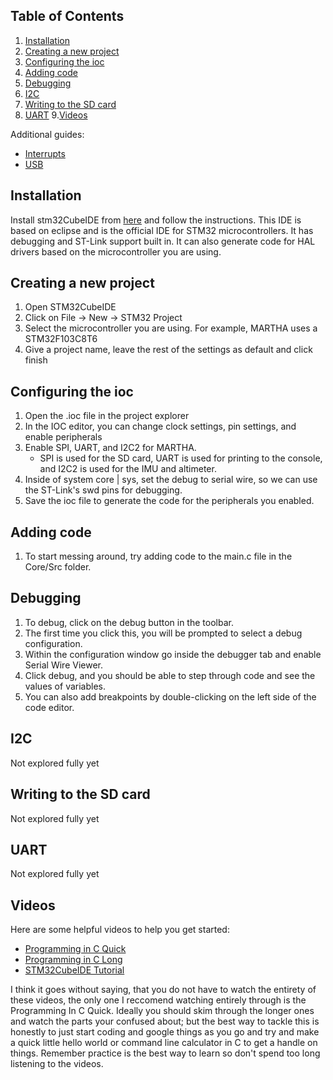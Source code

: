 ## Table of Contents
1. [Installation](#installation)
2. [Creating a new project](#creating-a-new-project)
3. [Configuring the ioc](#configuring-the-ioc)
4. [Adding code](#adding-code)
5. [Debugging](#debugging)
6. [I2C](#i2c)
7. [Writing to the SD card](#writing-to-the-sd-card)
8. [UART](#uart)
9.[Videos](#videos)

Additional guides:
- [Interrupts](interrupting.md)
- [USB](USB.md)

## Installation
Install stm32CubeIDE from [here](https://www.st.com/en/development-tools/stm32cubeide.html) and follow the instructions.
This IDE is based on eclipse and is the official IDE for STM32 microcontrollers. 
It has debugging and ST-Link support built in. It can also generate code for HAL drivers based
on the microcontroller you are using.

## Creating a new project
1. Open STM32CubeIDE
2. Click on File -> New -> STM32 Project
3. Select the microcontroller you are using. For example, MARTHA uses a STM32F103C8T6
4. Give a project name, leave the rest of the settings as default and click finish

## Configuring the ioc
1. Open the .ioc file in the project explorer
2. In the IOC editor, you can change clock settings, pin settings, and enable peripherals
3. Enable SPI, UART, and I2C2 for MARTHA.
   - SPI is used for the SD card, UART is used for printing to the console, and I2C2 is used for the IMU and altimeter.
4. Inside of system core | sys, set the debug to serial wire, so we can use
the ST-Link's swd pins for debugging. 
5. Save the ioc file to generate the code for the peripherals you enabled.

## Adding code
1. To start messing around, try adding code to the main.c file in the Core/Src folder.

## Debugging
1. To debug, click on the debug button in the toolbar.
2. The first time you click this, you will be prompted to select a debug configuration.
3. Within the configuration window go inside the debugger tab and enable Serial Wire Viewer.
4. Click debug, and you should be able to step through code and see the values of variables.
5. You can also add breakpoints by double-clicking on the left side of the code editor.

## I2C
Not explored fully yet

## Writing to the SD card
Not explored fully yet

## UART
Not explored fully yet



## Videos
Here are some helpful videos to help you get started:
- [Programming in C Quick](https://www.youtube.com/watch?v=3lQEunpmtRA)
- [Programming in C Long](https://www.youtube.com/watch?v=KJgsSFOSQv0)
- [STM32CubeIDE Tutorial](https://www.youtube.com/watch?v=dnfuNT1dPiM)

I think it goes without saying, that you do not have to watch the entirety of these videos, the only one I reccomend watching entirely through is the Programming In C Quick. Ideally you should skim through the longer ones and watch the parts your confused about; but the best way to tackle this is honestly to just start coding and google things as you go and try and make a quick little hello world or command line calculator in C to get a handle on things. Remember practice is the best way to learn so don't spend too long listening to the videos.